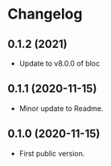# Changelog

## 0.1.2 (2021)

* Update to v8.0.0 of bloc

## 0.1.1 (2020-11-15)

* Minor update to Readme.

## 0.1.0 (2020-11-15)

* First public version.
